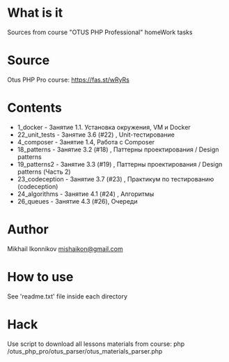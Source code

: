 # What is it
Sources from course "OTUS PHP Professional" homeWork tasks 

# Source
Otus PHP Pro course: https://fas.st/wRyRs

# Contents
  * 1_docker       - Занятие 1.1. Установка окружения, VM и Docker
  * 22_unit_tests  - Занятие 3.6 (#22) , Unit-тестирование
  * 4_composer     - Занятие 1.4, Работа с Composer   
  * 18_patterns    - Занятие 3.2 (#18) , Паттерны проектирования / Design patterns 
  * 19_patterns2   - Занятие 3.3 (#19) , Паттерны проектирования / Design patterns (Часть 2)
  * 23_codeception - Занятие 3.7 (#23) , Практикум по тестированию (codeception)  
  * 24_algorithms  - Занятие 4.1 (#24) , Алгоритмы
  * 26_queues      -  Занятие 4.3 (#26), Очереди

# Author
Mikhail Ikonnikov <mishaikon@gmail.com>

# How to use
See 'readme.txt' file inside each directory

# Hack
Use script to download all lessons materials from course:
php /otus_php_pro/otus_parser/otus_materials_parser.php